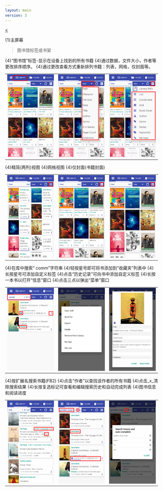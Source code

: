 ```yaml
---
layout: main
version: 3
---
```

[<](/wiki/faq/zh)

{1}主屏幕

>图书馆标签或书架

{4}“图书馆”标签-显示在设备上找到的所有书籍
{4}通过数据，文件大小，作者等更改排序顺序。
{4}通过更改查看方式重新排列书籍：列表，网格，仅封面等。

||||
|-|-|-|
|![](1.png)|![](2.png)|![](3.png)|


{4}精简(两列)视图
{4}网格视图
{4}仅封面(书籍封面)

||||
|-|-|-|
|![](4.png)|![](5.png)|![](6.png)|


{4}在库中搜索“ comm”字符串
{4}轻按星号即可将书添加到“收藏夹”列表中
{4}长按星号可添加自定义标签
{4}点击“历史记录”可向书中添加自定义标签
{4}长按一本书以打开“信息”窗口
{4}点击三点以弹出“菜单”窗口

||||
|-|-|-|
|![](7.png)|![](8.png)|![](9.png)|

{4}按扩展名搜索书籍(FB2)
{4}点击“作者”以查找该作者的所有书籍
{4}点击_x_清除搜索结果
{4}长按复选标记可查看和编辑搜索历史和自动完成列表
{4}图书信息和阅读进度

||||
|-|-|-|
|![](10.png)|![](11.png)|![](12.png)|
